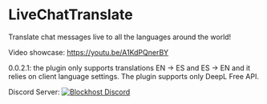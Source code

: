 # LiveChatTranslate
Translate chat messages live to all the languages around the world!

Video showcase: https://youtu.be/A1KdPQnerBY

0.0.2.1: the plugin only supports translations EN -> ES and ES -> EN and it relies on client language settings. The plugin supports only DeepL Free API.

Discord Server:
[![Blockhost Discord](https://discord.com/api/guilds/1045987129651625994/widget.png?style=banner2)](https://discord.gg/GcemTB848R)
